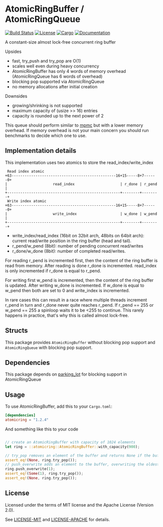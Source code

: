 # AtomicRingBuffer / AtomicRingQueue
 
[![Build Status](https://travis-ci.org/eun-ice/atomicring.svg?branch=master)](https://travis-ci.org/eun-ice/atomicring)
[![License](https://img.shields.io/badge/license-MIT%2FApache--2.0-blue.svg)](https://github.com/eun-ice/atomicring)
[![Cargo](https://img.shields.io/crates/v/atomicring.svg)](https://crates.io/crates/atomicring)
[![Documentation](https://docs.rs/atomicring/badge.svg)](https://docs.rs/atomicring)

A constant-size almost lock-free concurrent ring buffer

Upsides

- fast, try_push and try_pop are O(1)
- scales well even during heavy concurrency
- AtomicRingBuffer has only 4 words of memory overhead (AtomicRingQueue has 6 words of overhead)
- blocking pop supported via AtomicRingQueue 
- no memory allocations after initial creation


Downsides

- growing/shrinking is not supported
- maximum capacity of (usize >> 16) entries
- capacity is rounded up to the next power of 2

This queue should perform similar to [mpmc](https://github.com/brayniac/mpmc) but with a lower memory overhead. 
If memory overhead is not your main concern you should run benchmarks to decide which one to use.

## Implementation details

This implementation uses two atomics to store the read_index/write_index

```Text
 Read index atomic
+63------------------------------------------------16+15-----8+7------0+
|                     read_index                     | r_done | r_pend |
+----------------------------------------------------+--------+--------+
 Write index atomic
+63------------------------------------------------16+15-----8+7------0+
|                     write_index                    | w_done | w_pend |
+----------------------------------------------------+--------+--------+
```

- write_index/read_index (16bit on 32bit arch, 48bits on 64bit arch): current read/write position in the ring buffer (head and tail).
- r_pend/w_pend (8bit): number of pending concurrent read/writes
- r_done/w_done (8bit): number of completed read/writes.

For reading r_pend is incremented first, then the content of the ring buffer is read from memory.
After reading is done r_done is incremented. read_index is only incremented if r_done is equal to r_pend.

For writing first w_pend is incremented, then the content of the ring buffer is updated.
After writing w_done is incremented. If w_done is equal to w_pend then both are set to 0 and write_index is incremented.

In rare cases this can result in a race where multiple threads increment r_pend in turn and r_done never quite reaches r_pend.
If r_pend == 255 or w_pend == 255 a spinloop waits it to be <255 to continue. This rarely happens in practice, that's why this is called almost lock-free.


## Structs

This package provides ```AtomicRingBuffer``` without blocking pop support and ```AtomicRingQueue``` with blocking pop support.


## Dependencies

This package depends on [parking_lot](https://github.com/Amanieu/parking_lot) for blocking support in AtomicRingQueue

## Usage

To use AtomicRingBuffer, add this to your `Cargo.toml`:

```toml
[dependencies]
atomicring = "1.2.4"
```


And something like this to your code

```rust

// create an AtomicRingBuffer with capacity of 1024 elements 
let ring = ::atomicring::AtomicRingBuffer::with_capacity(900);

// try_pop removes an element of the buffer and returns None if the buffer is empty
assert_eq!(None, ring.try_pop());
// push_overwrite adds an element to the buffer, overwriting the oldest element if the buffer is full: 
ring.push_overwrite(1);
assert_eq!(Some(1), ring.try_pop());
assert_eq!(None, ring.try_pop());
```


## License

Licensed under the terms of MIT license and the Apache License (Version 2.0).

See [LICENSE-MIT](LICENSE-MIT) and [LICENSE-APACHE](LICENSE-APACHE) for details.

